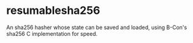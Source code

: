 # resumablesha256
An sha256 hasher whose state can be saved and loaded, using B-Con's sha256 C implementation for speed.
